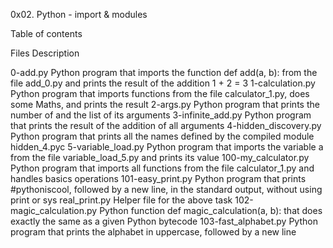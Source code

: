 0x02. Python - import & modules

Table of contents

Files		Description
	
0-add.py			Python program that imports the function def add(a, b): from the file add_0.py and prints the result of the addition 1 + 2 = 3
1-calculation.py		Python program that imports functions from the file calculator_1.py, does some Maths, and prints the result
2-args.py			Python program that prints the number of and the list of its arguments
3-infinite_add.py		Python program that prints the result of the addition of all arguments
4-hidden_discovery.py		Python program that prints all the names defined by the compiled module hidden_4.pyc
5-variable_load.py		Python program that imports the variable a from the file variable_load_5.py and prints its value
100-my_calculator.py		Python program that imports all functions from the file calculator_1.py and handles basics operations
101-easy_print.py		Python program that prints #pythoniscool, followed by a new line, in the standard output, without using print or sys
real_print.py			Helper file for the above task
102-magic_calculation.py	Python function def magic_calculation(a, b): that does exactly the same as a given Python bytecode
103-fast_alphabet.py		Python program that prints the alphabet in uppercase, followed by a new line
